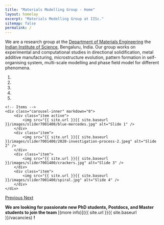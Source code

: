 ```yaml
---
title: "Materials Modelling Group - Home"
layout: homelay
excerpt: "Materials Modelling Group at IISc."
sitemap: false
permalink: /
---
```


We are a research group at the [Department of Materials Engineering](https://materials.iisc.ac.in/) the [Indian Institute of Science](http://www.iisc.ac.in), Bengaluru, India. Our group works on experimental and computational studies in directional solidification, metal additive manufacturing, microstructure evolution, pattern formation in self-organising system, multi-scale modelling and phase field model for different phenomena.


<div markdown="0" id="carousel" class="carousel slide" data-ride="carousel" data-interval="4000" data-pause="hover" >
    <!-- Menu -->
    <ol class="carousel-indicators">
        <li data-target="#carousel" data-slide-to="0" class="active"></li>
        <li data-target="#carousel" data-slide-to="1"></li>
        <li data-target="#carousel" data-slide-to="2"></li>
        <li data-target="#carousel" data-slide-to="3"></li>
        <li data-target="#carousel" data-slide-to="4"></li>
    </ol>

    <!-- Items -->
    <div class="carousel-inner" markdown="0">
        <div class="item active">
            <img src="{{ site.url }}{{ site.baseurl }}/images/slider7001400/blue-mercedes.jpg" alt="Slide 1" />
        </div>
        <div class="item">
            <img src="{{ site.url }}{{ site.baseurl }}/images/slider7001400/2020-investigation-process-2.jpeg" alt="Slide 2" />
        </div>
        <div class="item">
            <img src="{{ site.url }}{{ site.baseurl }}/images/slider7001400/crackers.jpg" alt="Slide 3" />
        </div>
        <div class="item">
            <img src="{{ site.url }}{{ site.baseurl }}/images/slider7001400/spiral.jpg" alt="Slide 4" />
        </div>
    </div>
  <a class="left carousel-control" href="#carousel" role="button" data-slide="prev">
    <span class="glyphicon glyphicon-chevron-left" aria-hidden="true"></span>
    <span class="sr-only">Previous</span>
  </a>
  <a class="right carousel-control" href="#carousel" role="button" data-slide="next">
    <span class="glyphicon glyphicon-chevron-right" aria-hidden="true"></span>
    <span class="sr-only">Next</span>
  </a>
</div>




 **We are  looking for passionate new PhD students, Postdocs, and Master students to join the team** [(more info)]({{ site.url }}{{ site.baseurl }}/vacancies) **!**

